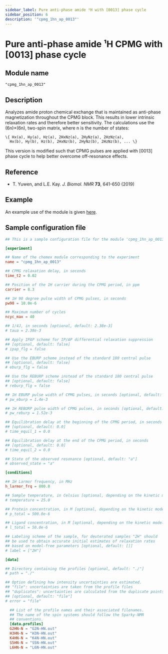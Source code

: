 ```yaml
---
sidebar_label: Pure anti-phase amide ¹H with [0013] phase cycle
sidebar_position: 6
description: '"cpmg_1hn_ap_0013"'
---
```


# Pure anti-phase amide ¹H CPMG with [0013] phase cycle

## Module name

`"cpmg_1hn_ap_0013"`

## Description

Analyzes amide proton chemical exchange that is maintained as anti-phase
magnetization throughout the CPMG block. This results in lower intrinsic
relaxation rates and therefore better sensitivity. The calculations use the
(6n)×(6n), two-spin matrix, where n is the number of states:

    \{ Hx(a), Hy(a), Hz(a), 2HxNz(a), 2HyNz(a), 2HzNz(a),
      Hx(b), Hy(b), Hz(b), 2HxNz(b), 2HyNz(b), 2HzNz(b), ... \}

This version is modified such that CPMG pulses are applied with [0013] phase
cycle to help better overcome off-resonance effects.

## Reference

-   T. Yuwen, and L.E. Kay. _J. Biomol. NMR_ **73**, 641-650 (2019)

## Example

An example use of the module is given
[here](https://github.com/gbouvignies/chemex/tree/master/examples/Experiments/CPMG_1HN_AP_0013/).

## Sample configuration file

```toml title="experiment.toml"
## This is a sample configuration file for the module 'cpmg_1hn_ap_0013'

[experiment]

## Name of the chemex module corresponding to the experiment
name = "cpmg_1hn_ap_0013"

## CPMG relaxation delay, in seconds
time_t2 = 0.02

## Position of the 1H carrier during the CPMG period, in ppm
carrier = 8.3

## 1H 90 degree pulse width of CPMG pulses, in seconds
pw90 = 10.0e-6

## Maximum number of cycles
ncyc_max = 40

## 1/4J, in seconds [optional, default: 2.38e-3]
# taua = 2.38e-3

## Apply IPAP scheme for IP/AP differential relaxation suppression
## [optional, default: false]
# ipap_flg = false

## Use the EBURP scheme instead of the standard 180 central pulse
## [optional, default: false]
# eburp_flg = false

## Use the REBURP scheme instead of the standard 180 central pulse
## [optional, default: false]
# reburp_flg = false

## 1H EBURP pulse width of CPMG pulses, in seconds [optional, default: 1.4e-3]
# pw_eburp = 1.4e-3

## 1H REBURP pulse width of CPMG pulses, in seconds [optional, default: 1.52e-3]
# pw_reburp = 1.52e-3

## Equilibration delay at the beginning of the CPMG period, in seconds
## [optional, default: 0.0]
# time_equil_1 = 0.0

## Equilibration delay at the end of the CPMG period, in seconds
## [optional, default: 0.0]
# time_equil_2 = 0.0

## State of the observed resonance [optional, default: "a"]
# observed_state = "a"

[conditions]

## 1H Larmor frequency, in MHz
h_larmor_frq = 800.0

## Sample temperature, in Celsius [optional, depending on the kinetic model]
# temperature = 25.0

## Protein concentration, in M [optional, depending on the kinetic model]
# p_total = 500.0e-6

## Ligand concentration, in M [optional, depending on the kinetic model]
# l_total = 50.0e-6

## Labeling scheme of the sample, for deuterated samples "2H" should
## be used to obtain accurate initial estimates of relaxation rates
## based on model-free parameters [optional, default: []]
# label = ["2H"]

[data]

## Directory containing the profiles [optional, default: "./"]
# path = "./"

## Option defining how intensity uncertainties are estimated.
## "file": uncertainties are taken from the profile files
## "duplicates": uncertainties are calculated from the duplicate points
## [optional, default: "file"]
# error = "file"

  ## List of the profile names and their associated filenames.
  ## The name of the spin systems should follow the Sparky-NMR
  ## conventions.
  [data.profiles]
  G2HN-N = "G2N-HN.out"
  H3HN-N = "H3N-HN.out"
  K4HN-N = "K4N-HN.out"
  S5HN-N = "S5N-HN.out"
  L6HN-N = "L6N-HN.out"
```
